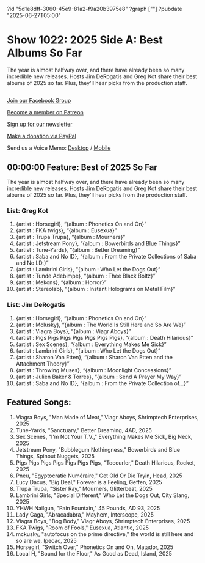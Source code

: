 ?id "5d1e8dff-3060-45e9-81a2-f9a20b3975e8"
?graph [""]
?pubdate "2025-06-27T05:00"
# Show 1022: 2025 Side A: Best Albums So Far

The year is almost halfway over, and there have already been so many incredible new releases. Hosts Jim DeRogatis and Greg Kot share their best albums of 2025 so far. Plus, they'll hear picks from the production staff.


## 

[Join our Facebook Group](https://bit.ly/3sivr9T) 

[Become a member on Patreon](https://bit.ly/3slWZvc)

[Sign up for our newsletter](https://bit.ly/3eEvRnG)

[Make a donation via PayPal](https://bit.ly/3dmt9lU)

Send us a Voice Memo: [Desktop](http://bit.ly/2RyD5Ah) / [Mobile](http://sayhi.chat/soundops)



## 00:00:00 Feature: Best of 2025 So Far

The year is almost halfway over, and there have already been so many incredible new releases. Hosts Jim DeRogatis and Greg Kot share their best albums of 2025 so far. Plus, they'll hear picks from the production staff.


### List: Greg Kot

1. {artist : Horsegirl}, “{album : Phonetics On and On}”
2. {artist : FKA twigs}, “{album : Eusexua}”
3. {artist : Trupa Trupa}, “{album : Mourners}”
4. {artist : Jetstream Pony}, “{album : Bowerbirds and Blue Things}”
5. {artist : Tune-Yards}, “{album : Better Dreaming}”
6. {artist : Saba and No ID}, “{album : From the Private Collections of Saba and No I.D.}”
7. {artist : Lambrini Girls}, “{album : Who Let the Dogs Out}”
8. {artist : Tunde Adebimpe}, “{album : Thee Black Boltz}”
9. {artist : Mekons}, “{album : Horror}”
10. {artist : Stereolab}, “{album : Instant Holograms on Metal Film}”


### List: Jim DeRogatis

1. {artist : Horsegirl}, “{album : Phonetics On and On}”
2. {artist : Mclusky}, “{album : The World Is Still Here and So Are We}”
3. {artist : Viagra Boys}, “{album : Viagr Aboys}”
4. {artist : Pigs Pigs Pigs Pigs Pigs Pigs Pigs}, “{album : Death Hilarious}”
5. {artist : Sex Scenes}, “{album : Everything Makes Me Sick}”
6. {artist : Lambrini Girls}, “{album : Who Let the Dogs Out}”
7. {artist : Sharon Van Etten}, “{album : Sharon Van Etten and the Attachment Theory}”
8. {artist : Throwing Muses}, “{album : Moonlight Concessions}”
9. {artist : Julien Baker & Torres}, “{album : Send A Prayer My Way}”
10. {artist : Saba and No ID}, “{album : From the Private Collection of…}”



## Featured Songs:

1. Viagra Boys, "Man Made of Meat," Viagr Aboys, Shrimptech Enterprises, 2025
1. Tune-Yards, "Sanctuary," Better Dreaming, 4AD, 2025
1. Sex Scenes, "I'm Not Your T.V.," Everything Makes Me Sick, Big Neck, 2025
1. Jetstream Pony, "Bubblegum Nothingness," Bowerbirds and Blue Things, Spinout Nuggets, 2025
1. Pigs Pigs Pigs Pigs Pigs Pigs Pigs, "Toecurler," Death Hilarious, Rocket, 2025
1. Pneu, "Egyptocratie Numéraire," Get Old Or Die Tryin, Head, 2025
1. Lucy Dacus, "Big Deal," Forever is a Feeling, Geffen, 2025
1. Trupa Trupa, "Sister Ray," Mourners, Glitterbeat, 2025
1. Lambrini Girls, "Special Different," Who Let the Dogs Out, City Slang, 2025
1. YHWH Nailgun, "Pain Fountain," 45 Pounds, AD 93, 2025
1. Lady Gaga, "Abracadabra," Mayhem, Interscope, 2025
1. Viagra Boys, "Bog Body," Viagr Aboys, Shrimptech Enterprises, 2025
1. FKA Twigs, "Room of Fools," Eusexua, Atlantic, 2025
1. mckusky, "autofocus on the prime directive," the world is still here and so are we, Ipecac, 2025
1. Horsegirl, "Switch Over," Phonetics On and On, Matador, 2025
1. Local H, "Bound for the Floor," As Good as Dead, Island, 2025